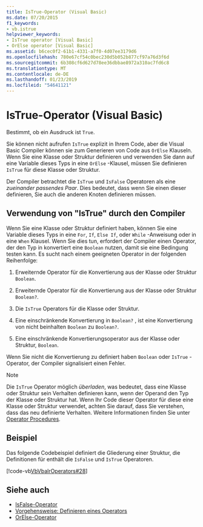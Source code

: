 ```yaml
---
title: IsTrue-Operator (Visual Basic)
ms.date: 07/20/2015
f1_keywords:
- vb.istrue
helpviewer_keywords:
- IsTrue operator [Visual Basic]
- OrElse operator [Visual Basic]
ms.assetid: b6cec0f2-61b1-4331-a7f0-4d07ee3179d6
ms.openlocfilehash: 780e67cf54c0bec230d5b052b877cf97a76d3f6d
ms.sourcegitcommit: 6b308cf6d627d78ee36dbbae8972a310ac7fd6c8
ms.translationtype: MT
ms.contentlocale: de-DE
ms.lasthandoff: 01/23/2019
ms.locfileid: "54641121"
---
```

# <a name="istrue-operator-visual-basic"></a>IsTrue-Operator (Visual Basic)
Bestimmt, ob ein Ausdruck ist `True`.  
  
 Sie können nicht aufrufen `IsTrue` explizit in Ihrem Code, aber die Visual Basic Compiler können sie zum Generieren von Code aus `OrElse` Klauseln. Wenn Sie eine Klasse oder Struktur definieren und verwenden Sie dann auf eine Variable dieses Typs in eine `OrElse` -Klausel, müssen Sie definieren `IsTrue` für diese Klasse oder Struktur.  
  
 Der Compiler betrachtet die `IsTrue` und `IsFalse` Operatoren als eine *zueinander passendes Paar*. Dies bedeutet, dass wenn Sie einen dieser definieren, Sie auch die anderen Knoten definieren müssen.  
  
## <a name="compiler-use-of-istrue"></a>Verwendung von "IsTrue" durch den Compiler  
 Wenn Sie eine Klasse oder Struktur definiert haben, können Sie eine Variable dieses Typs in eine `For`, `If`, `Else If`, oder `While` -Anweisung oder in eine `When` Klausel. Wenn Sie dies tun, erfordert der Compiler einen Operator, der den Typ in konvertiert eine `Boolean` nutzen, damit sie eine Bedingung testen kann. Es sucht nach einem geeigneten Operator in der folgenden Reihenfolge:  
  
1.  Erweiternde Operator für die Konvertierung aus der Klasse oder Struktur `Boolean`.  
  
2.  Erweiternde Operator für die Konvertierung aus der Klasse oder Struktur `Boolean?`.  
  
3.  Die `IsTrue` Operators für die Klasse oder Struktur.  
  
4.  Eine einschränkende Konvertierung in `Boolean?` , ist eine Konvertierung von nicht beinhalten `Boolean` zu `Boolean?`.  
  
5.  Eine einschränkende Konvertierungsoperator aus der Klasse oder Struktur, `Boolean`.  
  
 Wenn Sie nicht die Konvertierung zu definiert haben `Boolean` oder `IsTrue` -Operator, der Compiler signalisiert einen Fehler.  
  
> [!NOTE]
>  Die `IsTrue` Operator möglich *überladen*, was bedeutet, dass eine Klasse oder Struktur sein Verhalten definieren kann, wenn der Operand den Typ der Klasse oder Struktur hat. Wenn Ihr Code dieser Operator für diese eine Klasse oder Struktur verwendet, achten Sie darauf, dass Sie verstehen, dass das neu definierte Verhalten. Weitere Informationen finden Sie unter [Operator Procedures](../../../visual-basic/programming-guide/language-features/procedures/operator-procedures.md).  
  
## <a name="example"></a>Beispiel  
 Das folgende Codebeispiel definiert die Gliederung einer Struktur, die Definitionen für enthält die `IsFalse` und `IsTrue` Operatoren.  
  
 [!code-vb[VbVbalrOperators#28](../../../visual-basic/language-reference/operators/codesnippet/VisualBasic/istrue-operator_1.vb)]  
  
## <a name="see-also"></a>Siehe auch
- [IsFalse-Operator](../../../visual-basic/language-reference/operators/isfalse-operator.md)
- [Vorgehensweise: Definieren eines Operators](../../../visual-basic/programming-guide/language-features/procedures/how-to-define-an-operator.md)
- [OrElse-Operator](../../../visual-basic/language-reference/operators/orelse-operator.md)
